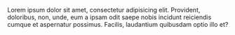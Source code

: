 Lorem ipsum dolor sit amet, consectetur adipisicing elit. Provident, doloribus, non, unde, eum a ipsam odit saepe nobis incidunt reiciendis cumque et aspernatur possimus. Facilis, laudantium quibusdam optio illo et?